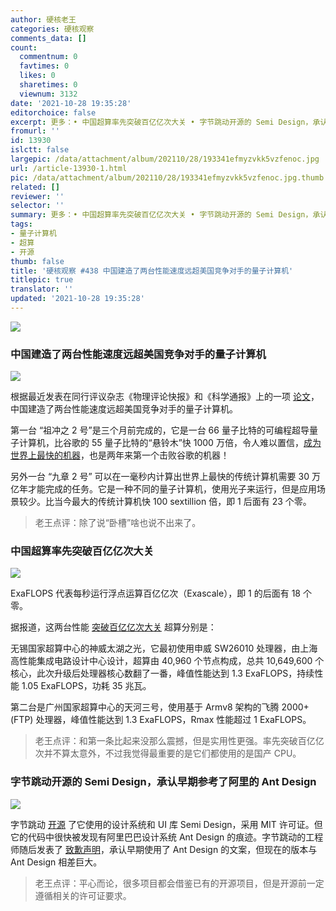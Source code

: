 ```yaml
---
author: 硬核老王
categories: 硬核观察
comments_data: []
count:
  commentnum: 0
  favtimes: 0
  likes: 0
  sharetimes: 0
  viewnum: 3132
date: '2021-10-28 19:35:28'
editorchoice: false
excerpt: 更多：• 中国超算率先突破百亿亿次大关 • 字节跳动开源的 Semi Design，承认早期参考了阿里的 Ant Design
fromurl: ''
id: 13930
islctt: false
largepic: /data/attachment/album/202110/28/193341efmyzvkk5vzfenoc.jpg
url: /article-13930-1.html
pic: /data/attachment/album/202110/28/193341efmyzvkk5vzfenoc.jpg.thumb.jpg
related: []
reviewer: ''
selector: ''
summary: 更多：• 中国超算率先突破百亿亿次大关 • 字节跳动开源的 Semi Design，承认早期参考了阿里的 Ant Design
tags:
- 量子计算机
- 超算
- 开源
thumb: false
title: '硬核观察 #438 中国建造了两台性能速度远超美国竞争对手的量子计算机'
titlepic: true
translator: ''
updated: '2021-10-28 19:35:28'
---
```


![](/data/attachment/album/202110/28/193341efmyzvkk5vzfenoc.jpg)


### 中国建造了两台性能速度远超美国竞争对手的量子计算机


![](/data/attachment/album/202110/28/193348kourc6crwp3qop6a.jpg)


根据最近发表在同行评议杂志《物理评论快报》和《科学通报》上的一项 [论文](https://journals.aps.org/prl/abstract/10.1103/PhysRevLett.127.180501)，中国建造了两台性能速度远超美国竞争对手的量子计算机。


第一台 “祖冲之 2 号”是三个月前完成的，它是一台 66 量子比特的可编程超导量子计算机，比谷歌的 55 量子比特的“悬铃木”快 1000 万倍，令人难以置信，[成为世界上最快的机器](https://interestingengineering.com/chinas-new-quantum-computer-has-1-million-times-the-power-of-googles)，也是两年来第一个击败谷歌的机器！


另外一台 “九章 2 号” 可以在一毫秒内计算出世界上最快的传统计算机需要 30 万亿年才能完成的任务。它是一种不同的量子计算机，使用光子来运行，但是应用场景较少。比当今最大的传统计算机快 100 sextillion 倍，即 1 后面有 23 个零。



> 
> 老王点评：除了说“卧槽”啥也说不出来了。
> 
> 
> 


### 中国超算率先突破百亿亿次大关


![](/data/attachment/album/202110/28/193406l55pe8o1e81ej3re.jpg)


ExaFLOPS 代表每秒运行浮点运算百亿亿次（Exascale），即 1 的后面有 18 个零。


据报道，这两台性能 [突破百亿亿次大关](https://www.nextplatform.com/2021/10/26/china-has-already-reached-exascale-on-two-separate-systems/) 超算分别是：


无锡国家超算中心的神威太湖之光，它最初使用申威 SW26010 处理器，由上海高性能集成电路设计中心设计，超算由 40,960 个节点构成，总共 10,649,600 个核心，此次升级后处理器核心数翻了一番，峰值性能达到 1.3 ExaFLOPS，持续性能 1.05 ExaFLOPS，功耗 35 兆瓦。


第二台是广州国家超算中心的天河三号，使用基于 Armv8 架构的飞腾 2000+ (FTP) 处理器，峰值性能达到 1.3 ExaFLOPS，Rmax 性能超过 1 ExaFLOPS。



> 
> 老王点评：和第一条比起来没那么震撼，但是实用性更强。率先突破百亿亿次并不算太意外，不过我觉得最重要的是它们都使用的是国产 CPU。
> 
> 
> 


### 字节跳动开源的 Semi Design，承认早期参考了阿里的 Ant Design


![](/data/attachment/album/202110/28/193422ztisij4l450430jf.jpg)


字节跳动 [开源](https://github.com/DouyinFE/semi-design/blob/main/README-zh_CN.md) 了它使用的设计系统和 UI 库 Semi Design，采用 MIT 许可证。但它的代码中很快被发现有阿里巴巴设计系统 Ant Design 的痕迹。字节跳动的工程师随后发表了 [致歉声明](https://github.com/DouyinFE/semi-design/issues/70)，承认早期使用了 Ant Design 的文案，但现在的版本与 Ant Design 相差巨大。



> 
> 老王点评：平心而论，很多项目都会借鉴已有的开源项目，但是开源前一定遵循相关的许可证要求。
> 
> 
>